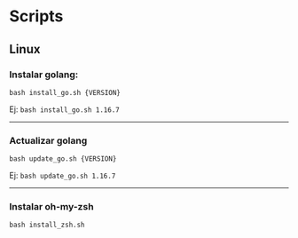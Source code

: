 # Scripts

## Linux

### Instalar golang:

```shell
bash install_go.sh {VERSION}
```

Ej: `bash install_go.sh 1.16.7`

---

### Actualizar golang

```shell
bash update_go.sh {VERSION}
```

Ej: `bash update_go.sh 1.16.7`

---

### Instalar oh-my-zsh

```shell
bash install_zsh.sh
```
